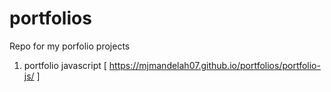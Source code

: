# portfolios

Repo for my porfolio projects

1. portfolio javascript [ https://mjmandelah07.github.io/portfolios/portfolio-js/ ]
